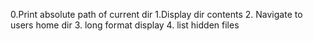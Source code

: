 0.Print absolute path of current dir
1.Display dir contents
2. Navigate to users home dir
3. long format display
4. list hidden files 
